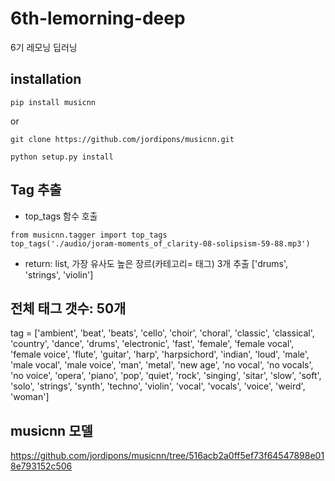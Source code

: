 # 6th-lemorning-deep
6기 레모닝 딥러닝


## installation

```
pip install musicnn

```
or 
```
git clone https://github.com/jordipons/musicnn.git

python setup.py install
```

## Tag 추출

- top_tags 함수 호출

```
from musicnn.tagger import top_tags
top_tags('./audio/joram-moments_of_clarity-08-solipsism-59-88.mp3')
```

- return: list, 가장 유사도 높은 장르(카테고리= 태그) 3개 추출
['drums', 'strings', 'violin']


## 전체 태그 갯수: 50개

tag = ['ambient', 'beat', 'beats', 'cello', 'choir', 'choral', 'classic', 'classical', 'country', 'dance', 'drums', 'electronic', 'fast', 'female', 'female vocal', 'female voice', 'flute', 'guitar', 'harp', 'harpsichord', 'indian', 'loud', 'male', 'male vocal', 'male voice', 'man', 'metal', 'new age', 'no vocal', 'no vocals', 'no voice', 'opera', 'piano', 'pop', 'quiet', 'rock', 'singing', 'sitar', 'slow', 'soft', 'solo', 'strings', 'synth', 'techno', 'violin', 'vocal', 'vocals', 'voice', 'weird', 'woman']


## musicnn 모델 

https://github.com/jordipons/musicnn/tree/516acb2a0ff5ef73f64547898e018e793152c506